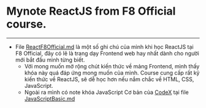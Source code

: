 # Mynote ReactJS from F8 Official course.

-----------------------------------------------------------------------------

- File [ReactF8Official.md](https://github.com/huongbk/ReactJS-Mynote/blob/main/ReactF8Official.md) là một số ghi chú của mình khi học ReactJS tại F8 Official, đây có lẽ là trang dạy Frontend web hay nhất dành cho người mới bắt đầu mình từng biết.
  - Với mong muốn mở rộng chút kiến thức về mảng Frontend, mình thấy khóa này quá đáp ứng mong muốn của mình. Course cung cấp rất kỹ kiến thức về ReactJS, sẽ dễ học hơn nếu nắm chắc về HTML, CSS, JavaScript.
  - Ngoài ra mình có note khóa JavaScript Cơ bản của [CodeX](https://www.youtube.com/c/CodersX/playlists) tại file [JavaScriptBasic.md](https://github.com/huongbk/ReactJS-Mynote/blob/main/JavaScriptBasic.md)

